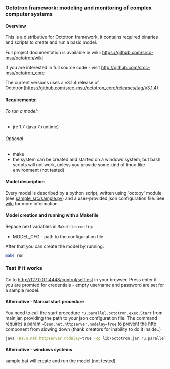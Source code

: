 ### Octotron framework: modeling and monitoring of complex computer systems

#### Overview
This is a distributive for Octotron framework, it contains required binaries and scripts to create and run a basic model.

Full project documentation is available in wiki: https://github.com/srcc-msu/octotron/wiki

If you are interested in full source code - visit http://github.com/srcc-msu/octotron_core

The current versions uses a v3.1.4 release of Octotron(https://github.com/srcc-msu/octotron_core/releases/tag/v3.1.4)

#### Requirements:
###### To run a model:
- jre 1.7 (java 7 runtime)

###### Optional
- make
- the system can be created and started on a windows system, but bash scripts will not work, unless you provide some kind of linux-like environment (not tested)

#### Model description
Every model is described by a python script, written using 'octopy' module (see [sample_src/sample.py](sample_model/sample.py)) and a user-provided json configuration file.
See [wiki](https://github.com/srcc-msu/octotron/wiki) for more information.

#### Model creation and running with a Makefile
Repace next variables in `Makefile.config`:

- MODEL_CFG - path to the configuration file

After that you can create the model by running:
```bash
make run
```

### Test if it works

Go to http://127.0.0.1:4448/control/selftest in your browser. Press enter if you are promted for credentials - empty username and password are set for a sample model.


#### Alternative - Manual start procedure
You need to call the start procedure `ru.parallel.octotron.exec.Start` from main jar, providing the path to your json configuration file.
The command requires a param `-Dsun.net.httpserver.nodelay=true` to prevent the http component from slowing down (thank creators for inability to do it inside..)

```bash
java -Dsun.net.httpserver.nodelay=true -cp lib/octotron.jar ru.parallel.octotron.exec.Start sample_model/config.json
```

#### Alternative - windows systems
sample.bat will create and run the model (not tested)
